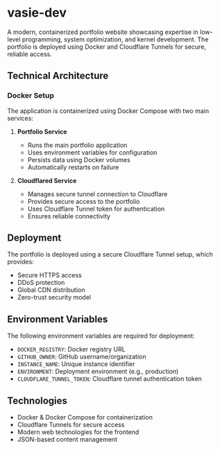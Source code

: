 # vasie-dev

A modern, containerized portfolio website showcasing expertise in low-level programming, system optimization, and kernel development. The portfolio is deployed using Docker and Cloudflare Tunnels for secure, reliable access.

## Technical Architecture

### Docker Setup
The application is containerized using Docker Compose with two main services:

1. **Portfolio Service**
   - Runs the main portfolio application
   - Uses environment variables for configuration
   - Persists data using Docker volumes
   - Automatically restarts on failure

2. **Cloudflared Service**
   - Manages secure tunnel connection to Cloudflare
   - Provides secure access to the portfolio
   - Uses Cloudflare Tunnel token for authentication
   - Ensures reliable connectivity

## Deployment

The portfolio is deployed using a secure Cloudflare Tunnel setup, which provides:
- Secure HTTPS access
- DDoS protection
- Global CDN distribution
- Zero-trust security model

## Environment Variables

The following environment variables are required for deployment:
- `DOCKER_REGISTRY`: Docker registry URL
- `GITHUB_OWNER`: GitHub username/organization
- `INSTANCE_NAME`: Unique instance identifier
- `ENVIRONMENT`: Deployment environment (e.g., production)
- `CLOUDFLARE_TUNNEL_TOKEN`: Cloudflare tunnel authentication token

## Technologies

- Docker & Docker Compose for containerization
- Cloudflare Tunnels for secure access
- Modern web technologies for the frontend
- JSON-based content management 